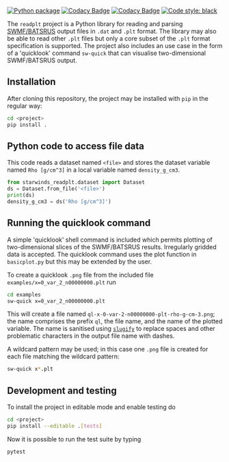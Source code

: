 [![Python package](https://github.com/svaberg/starwinds-readplt/actions/workflows/python-package.yml/badge.svg)](https://github.com/svaberg/starwinds-readplt/actions/workflows/python-package.yml)
[![Codacy Badge](https://app.codacy.com/project/badge/Grade/6236f7130d7f4b0caab5ee221430e74b)](https://www.codacy.com/gh/svaberg/starwinds-readplt/dashboard?utm_source=github.com&amp;utm_medium=referral&amp;utm_content=svaberg/starwinds-readplt&amp;utm_campaign=Badge_Grade)
[![Codacy Badge](https://app.codacy.com/project/badge/Coverage/6236f7130d7f4b0caab5ee221430e74b)](https://www.codacy.com/gh/svaberg/starwinds-readplt/dashboard?utm_source=github.com&utm_medium=referral&utm_content=svaberg/starwinds-readplt&utm_campaign=Badge_Coverage)
[![Code style: black](https://img.shields.io/badge/code%20style-black-000000.svg)](https://github.com/psf/black)

The `readplt` project is a Python library for reading and parsing 
[SWMF/BATSRUS](https://clasp.engin.umich.edu/research/theory-computational-methods/space-weather-modeling-framework/)
output files in `.dat` and `.plt` format. The library may also be able to read other `.plt` files but only a core subset of the `.plt` format specification is supported. The project also includes an use case in the form of a 'quicklook' command `sw-quick` that can visualise two-dimensional SWMF/BATSRUS output.


## Installation
After cloning this repository, the project may be installed with `pip` in the regular way:
```bash
cd <project>
pip install .
```

## Python code to access file data
This code reads a dataset named `<file>` and stores the dataset variable named `Rho [g/cm^3]` in a local variable named `density_g_cm3`.
```python
from starwinds_readplt.dataset import Dataset
ds = Dataset.from_file('<file>')
print(ds)
density_g_cm3 = ds('Rho [g/cm^3]')
```

## Running the quicklook command
A simple 'quicklook' shell command is included which permits plotting of two-dimensional slices of the SWMF/BATSRUS results. Irregularly gridded data is accepted. The quicklook command uses the plot function in `basicplot.py` but this may be extended by the user.

To create a quicklook `.png` file from the included file `examples/x=0_var_2_n00000000.plt`
run
```bash
cd examples
sw-quick x=0_var_2_n00000000.plt
```
This will create a file named `ql-x-0-var-2-n00000000-plt-rho-g-cm-3.png`; the name comprises the prefix `ql`, the file name, and the name of the plotted variable. The name is sanitised using [`slugify`](https://pypi.org/project/python-slugify/) to replace spaces and other problematic characters in the output file name with dashes.

A wildcard pattern may be used; in this case one `.png` file is created for each file matching the wildcard pattern:

```bash
sw-quick x*.plt
```

## Development and testing

To install the project in editable mode and enable testing do

```bash
cd <project>
pip install --editable .[tests]
```

Now it is possible to run the test suite by typing

```bash
pytest
```
